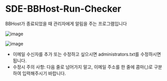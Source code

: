 # SDE-BBHost-Run-Checker
BBHost가 종료되었을 때 관리자에게 알림을 주는 프로그램입니다

![image](https://user-images.githubusercontent.com/58966525/120576545-e94be580-c45d-11eb-8182-67dcdb3826d8.png) 

![image](https://user-images.githubusercontent.com/58966525/120576666-20ba9200-c45e-11eb-9057-8a04a72c3692.png)

* 이메일 수신자를 추가 또는 수정하고 싶으시면 administrators.txt를 수정하시면 됩니다.
* 수정시 주의 사항: 다음 줄로 넘어가지 말고, 이메일 주소를 한 줄에 콤마(,)로 구분하여 입력해주시기 바랍니다.


